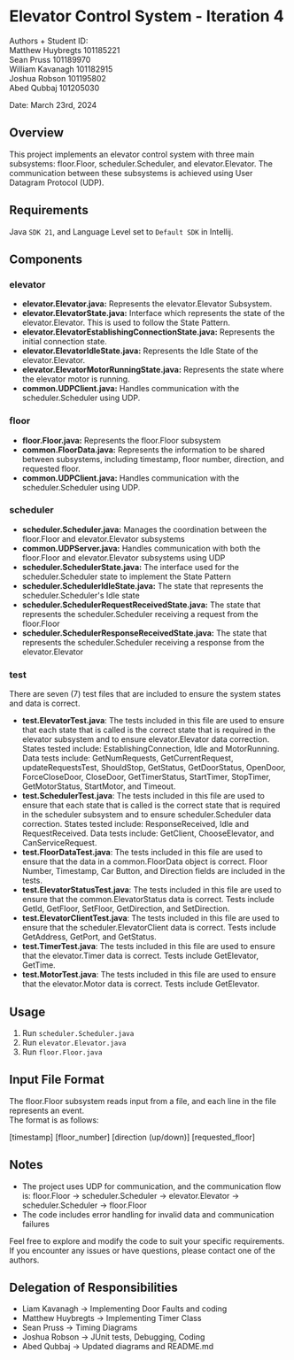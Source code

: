 # Elevator Control System - Iteration 4

Authors + Student ID:  
Matthew Huybregts 101185221<br>
Sean Pruss 101189970<br>
William Kavanagh 101182915<br> 
Joshua Robson 101195802<br>
Abed Qubbaj  101205030<br>

Date: March 23rd, 2024

## Overview

This project implements an elevator control system with three main subsystems: floor.Floor, scheduler.Scheduler, and 
elevator.Elevator. The communication between these subsystems is achieved using User Datagram Protocol (UDP).

## Requirements
Java `SDK 21`, and Language Level set to `Default SDK` in Intellij.

## Components

### elevator

- **elevator.Elevator.java:** Represents the elevator.Elevator Subsystem.
- **elevator.ElevatorState.java:** Interface which represents the state of the elevator.Elevator. 
This is used to follow the State Pattern.
- **elevator.ElevatorEstablishingConnectionState.java:** Represents the initial connection state.
- **elevator.ElevatorIdleState.java:** Represents the Idle State of the elevator.Elevator.
- **elevator.ElevatorMotorRunningState.java:** Represents the state where the elevator motor is running.
- **common.UDPClient.java:** Handles communication with the scheduler.Scheduler using UDP.
  
### floor

- **floor.Floor.java:** Represents the floor.Floor subsystem
- **common.FloorData.java:** Represents the information to be shared between subsystems, including timestamp, floor 
number, direction, and requested floor.
- **common.UDPClient.java:** Handles communication with the scheduler.Scheduler using UDP.

### scheduler

- **scheduler.Scheduler.java:** Manages the coordination between the floor.Floor and elevator.Elevator subsystems
- **common.UDPServer.java:** Handles communication with both the floor.Floor and elevator.Elevator subsystems using UDP
- **scheduler.SchedulerState.java:** The interface used for the scheduler.Scheduler state to implement the State Pattern
- **scheduler.SchedulerIdleState.java:** The state that represents the scheduler.Scheduler's Idle state
- **scheduler.SchedulerRequestReceivedState.java:** The state that represents the scheduler.Scheduler receiving a 
request from the floor.Floor
- **scheduler.SchedulerResponseReceivedState.java:** The state that represents the scheduler.Scheduler receiving a 
response from the elevator.Elevator

### test

There are seven (7) test files that are included to ensure the system states and data is correct.

- **test.ElevatorTest.java**: The tests included in this file are used to ensure that each state that is called is the 
correct state that is required in the elevator subsystem and to ensure elevator.Elevator data correction. States tested include: EstablishingConnection, Idle and MotorRunning. Data tests include: GetNumRequests, GetCurrentRequest, updateRequestsTest, ShouldStop, GetStatus, GetDoorStatus, OpenDoor, ForceCloseDoor, CloseDoor, GetTimerStatus, StartTimer, StopTimer, GetMotorStatus, StartMotor, and Timeout.
- **test.SchedulerTest.java**: The tests included in this file are used to ensure that each state that is called is the correct state that is required in the scheduler subsystem and to ensure scheduler.Scheduler data correction. States tested include: ResponseReceived, Idle and RequestReceived. Data tests include: GetClient, ChooseElevator, and CanServiceRequest.
- **test.FloorDataTest.java**: The tests included in this file are used to ensure that the data in a common.FloorData 
object is correct. Floor Number, Timestamp, Car Button, and Direction fields are included in the tests.
- **test.ElevatorStatusTest.java**: The tests included in this file are used to ensure that the common.ElevatorStatus data is correct. Tests include GetId, GetFloor, SetFloor, GetDirection, and SetDirection.
- **test.ElevatorClientTest.java**: The tests included in this file are used to ensure that the scheduler.ElevatorClient data is correct. Tests include GetAddress, GetPort, and GetStatus.
- **test.TimerTest.java**: The tests included in this file are used to ensure that the elevator.Timer data is correct. Tests include GetElevator, GetTime.
- **test.MotorTest.java**: The tests included in this file are used to ensure that the elevator.Motor data is correct. Tests include GetElevator. 

## Usage

1. Run `scheduler.Scheduler.java`
2. Run `elevator.Elevator.java`
3. Run `floor.Floor.java`

## Input File Format

The floor.Floor subsystem reads input from a file, and each line in the file represents an event.  
The format is as follows:

[timestamp] [floor_number] [direction (up/down)] [requested_floor]

## Notes

- The project uses UDP for communication, and the communication flow is: floor.Floor -> scheduler.Scheduler -> 
elevator.Elevator -> scheduler.Scheduler -> floor.Floor
- The code includes error handling for invalid data and communication failures

Feel free to explore and modify the code to suit your specific requirements. If you encounter any issues or have 
questions, please contact one of the authors.

## Delegation of Responsibilities

- Liam Kavanagh -> Implementing Door Faults and coding
- Matthew Huybregts -> Implementing Timer Class
- Sean Pruss -> Timing Diagrams
- Joshua Robson -> JUnit tests, Debugging, Coding
- Abed Qubbaj -> Updated diagrams and README.md

